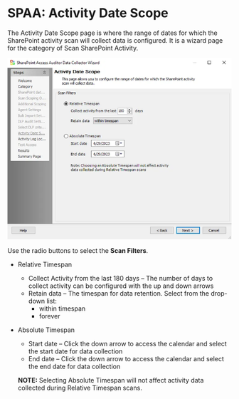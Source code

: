 # SPAA: Activity Date Scope

The Activity Date Scope page is where the range of dates for which the SharePoint activity scan will
collect data is configured. It is a wizard page for the category of Scan SharePoint Activity.

![Activity Date Scope page](../../../../../../static/img/product_docs/accessanalyzer/admin/datacollector/spaa/activitydatescope.webp)

Use the radio buttons to select the **Scan Filters**.

- Relative Timespan
    - Collect Activity from the last 180 days – The number of days to collect activity can be
      configured with the up and down arrows
    - Retain data – The timespan for data retention. Select from the drop-down list:
        - within timespan
        - forever
- Absolute Timespan

    - Start date – Click the down arrow to access the calendar and select the start date for data
      collection
    - End date – Click the down arrow to access the calendar and select the end date for data
      collection

    **NOTE:** Selecting Absolute Timespan will not affect activity data collected during Relative
    Timespan scans.
